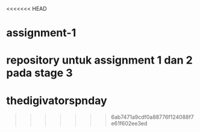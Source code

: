 <<<<<<< HEAD
# assignment-1
repository untuk assignment 1 dan 2 pada stage 3 
=======
# thedigivatorspnday
>>>>>>> 6ab7471a9cdf0a88776f124088f7e61f602ee3ed
